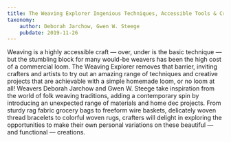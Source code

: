 ```yaml
---
title: The Weaving Explorer Ingenious Techniques, Accessible Tools & Creative Projects with Yarn, Paper, Wire & More
taxonomy:
	author: Deborah Jarchow, Gwen W. Steege
	pubdate: 2019-11-26
---
```

Weaving is a highly accessible craft — over, under is the basic technique — but the stumbling block for many would-be weavers has been the high cost of a commercial loom. The Weaving Explorer removes that barrier, inviting crafters and artists to try out an amazing range of techniques and creative projects that are achievable with a simple homemade loom, or no loom at all! Weavers Deborah Jarchow and Gwen W. Steege take inspiration from the world of folk weaving traditions, adding a contemporary spin by introducing an unexpected range of materials and home dec projects. From sturdy rag fabric grocery bags to freeform wire baskets, delicately woven thread bracelets to colorful woven rugs, crafters will delight in exploring the opportunities to make their own personal variations on these beautiful — and functional — creations.